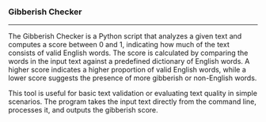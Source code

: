 ### Gibberish Checker
---
The Gibberish Checker is a Python script that analyzes a given text and computes a score between 0 and 1, indicating how much of the text consists of valid English words. The score is calculated by comparing the words in the input text against a predefined dictionary of English words. A higher score indicates a higher proportion of valid English words, while a lower score suggests the presence of more gibberish or non-English words.

This tool is useful for basic text validation or evaluating text quality in simple scenarios. The program takes the input text directly from the command line, processes it, and outputs the gibberish score.
